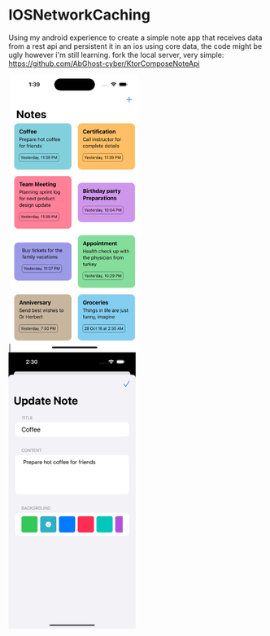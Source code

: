 # IOSNetworkCaching

Using my android experience to create a simple note app that receives data from a rest api and persistent it in an ios using core data, the code might be ugly however i'm still learning.
fork the local server, very simple: https://github.com/AbGhost-cyber/KtorComposeNoteApi

|<img src="https://github.com/AbGhost-cyber/IOSNetworkCaching/blob/main/Networkin%2BCoreData/Screenshots/Simulator%20Screen%20Shot%20-%20iPhone%2014%20Pro%20-%202023-01-13%20at%2013.39.48.png" width = "250"  /> <img src="https://github.com/AbGhost-cyber/IOSNetworkCaching/blob/main/Networkin%2BCoreData/Screenshots/911673591495_.pic.jpg" width = "250" />
